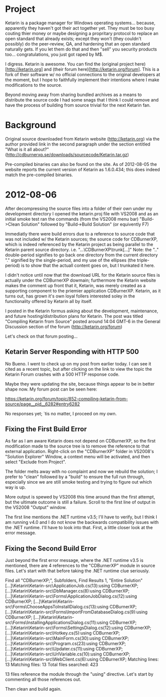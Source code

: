 # Project #
Ketarin is a package manager for Windows operating systems... because,
apparently they haven't got their act together yet.  They must be too
busy couting thier money or maybe designing a propritary protocol to
replace an open standard that already exists; except they won't (they
couldn't possibly) do the peer-review, QA, and hardening that an open
standard naturally gets.  If you let them do that and then "sell" you
security products too... congratulations, you just got raped by M$.

I digress.  Ketarin is awesome.  You can find the (original project
here)[http://ketarin.org] and (their forum here)[http://ketarin.org/forum].
This is a fork of their software w/ no official connections to the
original developers at the moment, but I hope to faithfully implement
their intentions where I make modifications to the source.

Beyond moving away from sharing bundled archives as a means to distribute
the source code I had some snags that I think I could remove and have
the process of building from source trivial for the next Ketarin fan.


# Background #
Original source downloaded from Ketarin website (http://ketarin.org) via 
the author provided link in the second paragraph under the section entitled
"What is it all about?"
  (http://cdburnerxp.se/downloads/sourcecode/Ketarin.tar.gz)

Pre-compiled binaries can also be found on the site.  As of 2012-08-05
the website reports the current version of Ketarin as 1.6.0.434; this does
indeed match the pre-compiled binaries.



# 2012-08-06 #
After decompressing the source files into a folder of their own under my
development directory I opened the ketarin.proj file with VS2008 and as
an initial smoke test ran the commands (from the VS2008 menu bar)
    "Build->Clean Solution" 
followed by
    "Build->Build Solution" (or equivently F7)

Immediatly there were build errors due to a reference to source code
that was not included w/ the Ketarin sources; the source code for
CDBurnerXP, which is indeed referenced by the Ketarin project as being
parallel to the Ketarin parent source directory.
    i.e. ".\..\CDBurnerXP\trunk\[...]" 
        Note: the ".." double-period signifies to go back one directory from
        the current directory "." signified by the single-period, and my use 
        of the ellipses (the triple-period) is to show that the actuall
        content goes on, but I trunkated it here.

I didn't notice until now that the download URL for the Ketarin source files
is actually under the CDBurnerXP dowmain; furthermore the Ketarin website
makes the comment up front that it, Ketarin, was merely created as a supporting
component to the priemier application CDBurnerXP.  Ketarin, as it turns out,
has grown it's own loyal follers interested soley in the functionality offered
by Ketarin all by itself.

I posted in the Ketarin formus asking about the development, maintenance, and
future hosting/distribution plans for Ketarin.  The post was titled "Compiling
Ketarin from Source" posted around 14:04 GMT-6 in the General Discussion
section of the forum (http://ketarin.org/forum)

Let's check on that forum posting...




## Ketarin Server Responding with HTTP 500 ##
No Bueno.  I went to check up on my post from earlier today.  I can see it
cited as a recent topic, but after clicking on the link to view the topic the
Ketarin Forum crashes with a 500 HTTP response code.

Maybe they were updating the site, because things appear to be in better shape
now.  My forum post can be seen here:

https://ketarin.org/forum/topic/852-compiling-ketarin-from-source/page__pid__6282#entry6282

No responses yet; `tis no matter, I proceed on my own.



## Fixing the First Build Error ##
As far as I am aware Ketarin does not depend on CDBurnerXP, so the first 
modification made to the source tree is to remove the reference to that 
external application.  Right-click on the "CDBurnerXP" folder in VS2008's
"Solution Explorer" Window, a context menu will be activated, and then select 
"Exclude from Project".  

The folder melts away with no complaint and now we rebuild the solution; I
prefer to "clean" followed by a "build" to ensure the full run through,
especially since we are still smoke testing and trying to figure out
which way is up.

More output is spewed by VS2008 this time around than the first attempt, but
the ultimate outcome is still a failure.  Scroll to the first line of output
in the VS2008 "Output" window.

The first line mentions the .NET runtime v3.5; I'll have to verify, but I think
I am running v4.0 and I do not know the backwards compatibility issues with
the .NET runtime.  I'll have to look into that.  First, a little closer
look at the error message.



## Fixing the Second Build Error ##
Just beyond the first error message, where the .NET runtime v3.5 is mentioned,
there are 4 references to the "CDBurnerXP" module in source files.  Let's
start with that before taking the .NET runtime clue seriously.



Find all "CDBurnerXP;", Subfolders, Find Results 1, "Entire Solution"
  [...]\Ketarin\Ketarin-src\ApplicationJob.cs(13):using CDBurnerXP;
  [...]\Ketarin\Ketarin-src\DbManager.cs(8):using CDBurnerXP;
  [...]\Ketarin\Ketarin-src\Forms\ApplicationJobDialog.cs(12):using CDBurnerXP;
  [...]\Ketarin\Ketarin-src\Forms\ChooseAppsToInstallDialog.cs(13):using CDBurnerXP;
  [...]\Ketarin\Ketarin-src\Forms\ImportFromDatabaseDialog.cs(9):using CDBurnerXP;
  [...]\Ketarin\Ketarin-src\Forms\InstallingApplicationsDialog.cs(11):using CDBurnerXP;
  [...]\Ketarin\Ketarin-src\Forms\SettingsDialog.cs(12):using CDBurnerXP;
  [...]\Ketarin\Ketarin-src\Hotkey.cs(5):using CDBurnerXP;
  [...]\Ketarin\Ketarin-src\MainForm.cs(30):using CDBurnerXP;
  [...]\Ketarin\Ketarin-src\Program.cs(23):using CDBurnerXP;
  [...]\Ketarin\Ketarin-src\Updater.cs(11):using CDBurnerXP;
  [...]\Ketarin\Ketarin-src\UrlVariable.cs(10):using CDBurnerXP;
  [...]\Ketarin\Ketarin-src\WebClient.cs(6):using CDBurnerXP;
  Matching lines: 13    Matching files: 13    Total files searched: 423

13 files reference the module through the "using" directive.  Let's start by
commenting all those references out.

Then clean and build again.
